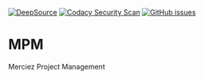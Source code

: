 [![DeepSource](https://deepsource.io/gh/Merciez/MPM.svg/?label=active+issues&show_trend=true&token=lOnVeAY7nTnD9tqIS3uPFlOv)](https://deepsource.io/gh/Merciez/MPM/?ref=repository-badge)
[![Codacy Security Scan](https://github.com/Merciez/MPM/actions/workflows/codacy-analysis.yml/badge.svg)](https://github.com/Merciez/MPM/actions/workflows/codacy-analysis.yml)
[![GitHub issues](https://img.shields.io/github/issues/Merciez/MPM)](https://github.com/Merciez/MPM/issues)


# MPM

Merciez Project Management

